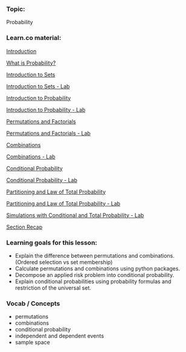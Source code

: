 ### Topic:

Probability

### Learn.co material:

[Introduction](https://github.com/learn-co-curriculum/dsc-probability-section-intro)

[What is Probability?](https://github.com/learn-co-curriculum/dsc-probability-introduction)

[Introduction to Sets](https://github.com/learn-co-curriculum/dsc-intro-to-sets)

[Introduction to Sets - Lab](https://github.com/learn-co-curriculum/dsc-intro-to-sets-lab)

[Introduction to Probability](https://github.com/learn-co-curriculum/dsc-intro-to-probability)

[Introduction to Probability - Lab](https://github.com/learn-co-curriculum/dsc-intro-to-probability-lab)

[Permutations and Factorials](https://github.com/learn-co-curriculum/dsc-permutations-and-factorials)

[Permutations and Factorials - Lab](https://github.com/learn-co-curriculum/dsc-permutations-and-factorials-lab)

[Combinations](https://github.com/learn-co-curriculum/dsc-combinations)

[Combinations - Lab](https://github.com/learn-co-curriculum/dsc-combinations-lab)

[Conditional Probability](https://github.com/learn-co-curriculum/dsc-conditional-probability)

[Conditional Probability - Lab](https://github.com/learn-co-curriculum/dsc-conditional-probability-lab)

[Partitioning and Law of Total Probability](https://github.com/learn-co-curriculum/dsc-law-of-total-probability)

[Partitioning and Law of Total Probability - Lab](https://github.com/learn-co-curriculum/dsc-law-of-total-probability-lab)

[Simulations with Conditional and Total Probability - Lab](https://github.com/learn-co-curriculum/dsc-probability-simulations-lab)

[Section Recap](https://github.com/learn-co-curriculum/dsc-probability-section-recap)

### Learning goals for this lesson:

* Explain the difference between permutations and combinations. (Ordered selection vs set membership)
* Calculate permutations and combinations using python packages.
* Decompose an applied risk problem into conditional probability.
* Explain conditional probabilities using probability formulas and restriction of the universal set. 

### Vocab / Concepts 

* permutations
* combinations
* conditional probability
* independent and dependent events
* sample space 
